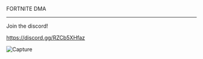 FORTNITE DMA
_______________________________________________________________________

Join the discord!

https://discord.gg/RZCb5XHfaz

![Capture](https://github.com/jouh1/Fortnite-DMA/assets/170565559/62ac3195-5259-49fb-8cb0-65ff544111cd)
